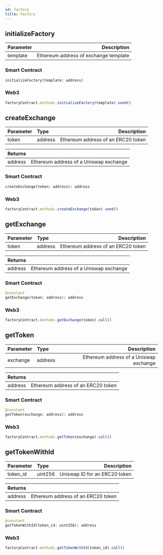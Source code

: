 ```yaml
---
id: factory
title: Factory
---
```


## initializeFactory

| Parameter |                           Description |
| :-------- | ------------------------------------: |
| template  | Ethereum address of exchange template |

### Smart Contract

```python
initializeFactory(template: address)
```

### Web3

```javascript
factoryContract.methods.initializeFactory(template).send()
```

## createExchange

| Parameter | Type    |                        Description |
| :-------- | :------ | ---------------------------------: |
| token     | address | Ethereum address of an ERC20 token |

| Returns |                                        |
| :------ | -------------------------------------: |
| address | Ethereum address of a Uniswap exchange |

### Smart Contract

```python
createExchange(token: address): address
```

### Web3

```javascript
factoryContract.methods.createExchange(token).send()
```

## getExchange

| Parameter | Type    |                        Description |
| :-------- | :------ | ---------------------------------: |
| token     | address | Ethereum address of an ERC20 token |

| Returns |                                        |
| :------ | -------------------------------------: |
| address | Ethereum address of a Uniswap exchange |

### Smart Contract

```python
@constant
getExchange(token: address): address
```

### Web3

```javascript
factoryContract.methods.getExchange(token).call()
```

## getToken

| Parameter | Type    |                            Description |
| :-------- | :------ | -------------------------------------: |
| exchange  | address | Ethereum address of a Uniswap exchange |

| Returns |                                    |
| :------ | ---------------------------------: |
| address | Ethereum address of an ERC20 token |

### Smart Contract

```python
@constant
getToken(exchange: address): address
```

### Web3

```javascript
factoryContract.methods.getToken(exchange).call()
```

## getTokenWithId

| Parameter | Type    |                   Description |
| :-------- | :------ | ----------------------------: |
| token_id  | uint256 | Uniswap ID for an ERC20 token |

| Returns |                                    |
| :------ | ---------------------------------: |
| address | Ethereum address of an ERC20 token |

### Smart Contract

```python
@constant
getTokenWithId(token_id: uint256): address
```

### Web3

```javascript
factoryContract.methods.getTokenWithId(token_id).call()
```
